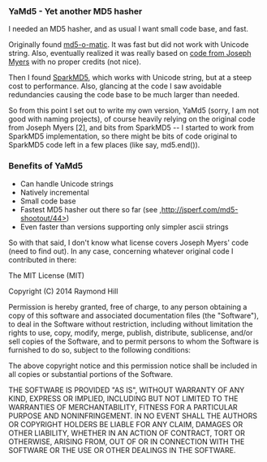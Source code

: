 ### YaMd5 - Yet another MD5 hasher

I needed an MD5 hasher, and as usual I want small code base, and fast.

Originally found [md5-o-matic](https://github.com/trentmillar/md5-o-matic).
It was fast but did not work with Unicode string.
Also, eventually realized it was really based on [code from
Joseph Myers](http://www.myersdaily.org/joseph/javascript/md5-text.html) with
no proper credits (not nice).

Then I found [SparkMD5](https://github.com/satazor/SparkMD5), which works
with Unicode string, but at a steep cost to performance. Also, glancing at
the code I saw avoidable redundancies causing the code base to be much larger
than needed.

So from this point I set out to write my own version, YaMd5 (sorry, I am
not good with naming projects), of course heavily relying on the original
code from Joseph Myers [2], and bits from SparkMD5 -- I started to work from
SparkMD5 implementation, so there might be bits of code original to SparkMD5
code left in a few places (like say, md5.end()).

### Benefits of YaMd5

- Can handle Unicode strings
- Natively incremental
- Small code base
- Fastest MD5 hasher out there so far (see ,http://jsperf.com/md5-shootout/44>)
- Even faster than versions supporting only simpler ascii strings

So with that said, I don't know what license covers Joseph Myers' code (need
to find out). In any case, concerning whatever original code I contributed in
there:

The MIT License (MIT)

Copyright (C) 2014 Raymond Hill

Permission is hereby granted, free of charge, to any person obtaining a copy
of this software and associated documentation files (the "Software"), to deal
in the Software without restriction, including without limitation the rights
to use, copy, modify, merge, publish, distribute, sublicense, and/or sell
copies of the Software, and to permit persons to whom the Software is
furnished to do so, subject to the following conditions:

The above copyright notice and this permission notice shall be included in
all copies or substantial portions of the Software.

THE SOFTWARE IS PROVIDED "AS IS", WITHOUT WARRANTY OF ANY KIND, EXPRESS OR
IMPLIED, INCLUDING BUT NOT LIMITED TO THE WARRANTIES OF MERCHANTABILITY,
FITNESS FOR A PARTICULAR PURPOSE AND NONINFRINGEMENT. IN NO EVENT SHALL THE
AUTHORS OR COPYRIGHT HOLDERS BE LIABLE FOR ANY CLAIM, DAMAGES OR OTHER
LIABILITY, WHETHER IN AN ACTION OF CONTRACT, TORT OR OTHERWISE, ARISING FROM,
OUT OF OR IN CONNECTION WITH THE SOFTWARE OR THE USE OR OTHER DEALINGS IN
THE SOFTWARE.
